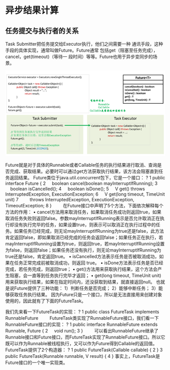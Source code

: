 # 异步结果计算

## 任务提交与执行者的关系

Task Submitter把任务提交给Executor执行，他们之间需要一种 通讯手段，这种手段的具体实现，通常叫做Future。Future通常 包括get（阻塞至任务完成）， cancel，get(timeout)（等待一 段时间）等等。Future也用于异步变同步的场景。

<div align=center>

![1587887264164.png](..\images\1587887264164.png)

</div>

Future就是对于具体的Runnable或者Callable任务的执行结果进行取消、查询是否完成、获取结果。必要时可以通过get方法获取执行结果，该方法会阻塞直到任务返回结果。
Future类位于java.util.concurrent包下，它是一个接口：
?
1	public interface Future<V> {
2	    boolean cancel(boolean mayInterruptIfRunning);
3	    boolean isCancelled();
4	    boolean isDone();
5	    V get() throws InterruptedException, ExecutionException;
6	    V get(long timeout, TimeUnit unit)
7	        throws InterruptedException, ExecutionException, TimeoutException;
8	}
 　　在Future接口中声明了5个方法，下面依次解释每个方法的作用：
	• cancel方法用来取消任务，如果取消任务成功则返回true，如果取消任务失败则返回false。参数mayInterruptIfRunning表示是否允许取消正在执行却没有执行完毕的任务，如果设置true，则表示可以取消正在执行过程中的任务。如果任务已经完成，则无论mayInterruptIfRunning为true还是false，此方法肯定返回false，即如果取消已经完成的任务会返回false；如果任务正在执行，若mayInterruptIfRunning设置为true，则返回true，若mayInterruptIfRunning设置为false，则返回false；如果任务还没有执行，则无论mayInterruptIfRunning为true还是false，肯定返回true。
	• isCancelled方法表示任务是否被取消成功，如果在任务正常完成前被取消成功，则返回 true。
	• isDone方法表示任务是否已经完成，若任务完成，则返回true；
	• get()方法用来获取执行结果，这个方法会产生阻塞，会一直等到任务执行完毕才返回；
	• get(long timeout, TimeUnit unit)用来获取执行结果，如果在指定时间内，还没获取到结果，就直接返回null。
也就是说Future提供了三种功能：
1）判断任务是否完成；
2）能够中断任务；
3）能够获取任务执行结果。
因为Future只是一个接口，所以是无法直接用来创建对象使用的，因此就有了下面的FutureTask。

我们先来看一下FutureTask的实现：
?
1	public class FutureTask<V> implements RunnableFuture<V>
 　　FutureTask类实现了RunnableFuture接口，我们看一下RunnableFuture接口的实现：
?
1	public interface RunnableFuture<V> extends Runnable, Future<V> {
2	    void run();
3	}
 　　可以看出RunnableFuture继承了Runnable接口和Future接口，而FutureTask实现了RunnableFuture接口。所以它既可以作为Runnable被线程执行，又可以作为Future得到Callable的返回值。
FutureTask提供了2个构造器：
?
1	public FutureTask(Callable<V> callable) {
2	}
3	public FutureTask(Runnable runnable, V result) {
4	}
事实上，FutureTask是Future接口的一个唯一实现类。
